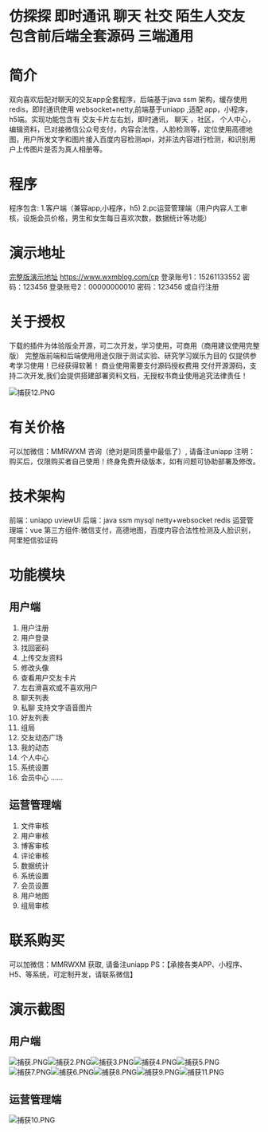 # 仿探探 即时通讯 聊天 社交 陌生人交友 包含前后端全套源码 三端通用
# 简介

   双向喜欢后配对聊天的交友app全套程序，后端基于java ssm 架构，缓存使用redis，即时通讯使用 websocket+netty,前端基于uniapp ,适配 app，小程序，h5端。实现功能包含有 交友卡片左右划，即时通讯， 聊天 ，社区， 个人中心，编辑资料，已对接微信公众号支付，内容合法性，人脸检测等，定位使用高德地图，用户所发文字和图片接入百度内容检测api，对非法内容进行检测，和识别用户上传图片是否为真人相册等。
# 程序
程序包含: 
1.客户端（兼容app,小程序，h5)
2.pc运营管理端（用户内容人工审核，设施会员价格，男生和女生每日喜欢次数，数据统计等功能）
# 演示地址
[完整版演示地址](https://www.wxmblog.com/cp/) https://www.wxmblog.com/cp
登录账号1：15261133552 密码：123456
登录账号2：00000000010 密码：123456
或自行注册
# 关于授权
下载的插件为体验版全开源，可二次开发，学习使用，可商用（商用建议使用完整版）
完整版前端和后端使用用途仅限于测试实验、研究学习娱乐为目的
仅提供参考学习使用！已经获得软著！
商业使用需要支付源码授权费用 交付开源源码，支持二次开发,我们会提供搭建部署资料文档，无授权书商业使用追究法律责任！

![捕获12.PNG](https://www.wxmblog.com/upload/2021/11/%E6%8D%95%E8%8E%B712-708487b5e71b4449b5e32abdb6e70410.PNG)
# 有关价格
可以加微信：MMRWXM 咨询（绝对是同质量中最低了）, 请备注uniapp
注明：购买后，仅限购买者自己使用！终身免费升级版本，如有问题可协助部署及修改。
# 技术架构
前端：uniapp uviewUI
后端：java ssm mysql netty+websocket redis 
运营管理端：vue
第三方组件:微信支付，高德地图，百度内容合法性检测及人脸识别，阿里短信验证码
# 功能模块
## 用户端
1. 用户注册
2. 用户登录
3. 找回密码
4. 上传交友资料
5. 修改头像
6. 查看用户交友卡片
7. 左右滑喜欢或不喜欢用户
8. 聊天列表
9. 私聊 支持文字语音图片
10. 好友列表
11. 组局
12. 交友动态广场
13. 我的动态
14. 个人中心
15. 系统设置
16. 会员中心
......
## 运营管理端
1. 文件审核
2. 用户审核
3. 博客审核
4. 评论审核
5. 数据统计
6. 系统设置
7. 会员设置
8. 用户地图
9. 组局审核
# 联系购买
可以加微信：MMRWXM  获取, 请备注uniapp
PS：【承接各类APP、小程序、H5、等系统，可定制开发，请联系微信】
# 演示截图
## 用户端
![捕获.PNG](https://www.wxmblog.com/upload/2021/11/%E6%8D%95%E8%8E%B7-d40028f4106744d19c51019ff5d9c898.PNG)![捕获2.PNG](https://www.wxmblog.com/upload/2021/11/%E6%8D%95%E8%8E%B72-3d1caf84bde2478590f61aa81818c261.PNG)![捕获3.PNG](https://www.wxmblog.com/upload/2021/11/%E6%8D%95%E8%8E%B73-64de766f4cca4f1b8637109aa38e8507.PNG)![捕获4.PNG](https://www.wxmblog.com/upload/2021/11/%E6%8D%95%E8%8E%B74-0e5bbe50c5ea4a85b0fedd9b4f7d0362.PNG)![捕获5.PNG](https://www.wxmblog.com/upload/2021/11/%E6%8D%95%E8%8E%B75-912ead381911484098db3a6491da131d.PNG)![捕获7.PNG](https://www.wxmblog.com/upload/2021/11/%E6%8D%95%E8%8E%B77-cc343e451ca340eab195fc1f27b67ace.PNG)![捕获6.PNG](https://www.wxmblog.com/upload/2021/11/%E6%8D%95%E8%8E%B76-ab79fd67c95f4a6aaa8fa7e8c79eb4ae.PNG)![捕获8.PNG](https://www.wxmblog.com/upload/2021/11/%E6%8D%95%E8%8E%B78-e47d6a46b71c4d1fa946a13dfa4b525d.PNG)![捕获9.PNG](https://www.wxmblog.com/upload/2021/11/%E6%8D%95%E8%8E%B79-896ae1bd9ff74eefabf49dfcaca97cb2.PNG)![捕获11.PNG](https://www.wxmblog.com/upload/2021/11/%E6%8D%95%E8%8E%B711-addb429339ff48d78a918d7db90548a3.PNG)
## 运营管理端
![捕获10.PNG](https://www.wxmblog.com/upload/2021/11/%E6%8D%95%E8%8E%B710-98a02685a4654ba7b448ae7b0450dd18.PNG)
